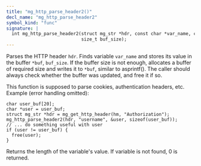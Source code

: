 ```yaml
---
title: "mg_http_parse_header2()"
decl_name: "mg_http_parse_header2"
symbol_kind: "func"
signature: |
  int mg_http_parse_header2(struct mg_str *hdr, const char *var_name, char **buf,
                            size_t buf_size);
---
```


Parses the HTTP header `hdr`. Finds variable `var_name` and stores its value
in the buffer `*buf`, `buf_size`. If the buffer size is not enough,
allocates a buffer of required size and writes it to `*buf`, similar to
asprintf(). The caller should always check whether the buffer was updated,
and free it if so.

This function is supposed to parse cookies, authentication headers, etc.
Example (error handling omitted):

    char user_buf[20];
    char *user = user_buf;
    struct mg_str *hdr = mg_get_http_header(hm, "Authorization");
    mg_http_parse_header2(hdr, "username", &user, sizeof(user_buf));
    // ... do something useful with user
    if (user != user_buf) {
      free(user);
    }

Returns the length of the variable's value. If variable is not found, 0 is
returned. 

